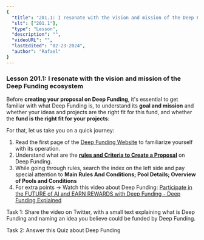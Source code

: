 ```yaml
---
{
  "title": "201.1: I resonate with the vision and mission of the Deep Funding ecosystem",
  "slt": ["201.1"],
  "type": "Lesson",
  "description": "",
  "videoURL": "",
  "lastEdited": "02-23-2024",
  "author": "Rafael"
}
---
```


### **Lesson 201.1: I resonate with the vision and mission of the Deep Funding ecosystem**

Before **creating your proposal on Deep Funding**, it's essential to get familiar with what Deep Funding is, to understand its **goal and mission** and whether your ideas and projects are the right fit for this fund, and whether the **fund is the right fit for your projects**:

For that, let us take you on a quick journey:

1. Read the first page of the [Deep Funding Website](https://deepfunding.ai/) to familiarize yourself with its operation.
2. Understand what are the [**rules and Criteria to Create a Proposal**](https://deepfunding.ai/rules/) on Deep Funding.
3. While going through rules, search the index on the left side and pay special attention to **Main Rules And Conditions; Pool Details; Overview of Pools and Conditions**
4. For extra points -> Watch this video about Deep Funding: [Participate in the FUTURE of AI and EARN REWARDS with Deep Funding - Deep Funding Explained
   ](https://www.youtube.com/watch?v=4q09DlF1dOE)

Task 1: Share the video on Twitter, with a small text explaining what is Deep Funding and naming an idea you believe could be funded by Deep Funding.

Task 2: Answer this Quiz about Deep Funding
